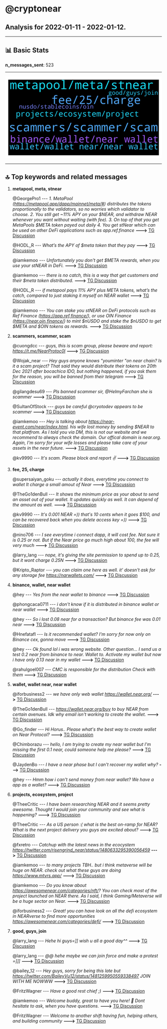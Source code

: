 # **@cryptonear**
 ## Analysis for **2022-01-11** - **2022-01-12**.

---

## 📊 **Basic Stats**

**n_messages_sent**: 523

---
![wordcloud](cryptonear_1Days_wordcloud.png)

---


## 🔝 **Top keywords and related messages**

1. **metapool, meta, stnear**

    @GeorgePro1 --- *1. MetaPool (https://metapool.app/dapp/mainnet/meta/#)  distributes the tokens proportionally to the validators, so no worries which validator to choose. 2. You still get ~11% APY on your $NEAR, and withdraw NEAR whenever you want without waiting (with fee). 3. On top of that you get MetaPools $META token payed out daily 4. You get stNear which can be used on other DeFi applications such as app.ref.finance* **--->** [TG Discussion](https://t.me/cryptonear/282390)

    @HODL_R --- *What’s the APY of $meta token that they pay* **--->** [TG Discussion](https://t.me/cryptonear/282400)

    @iamkemoo --- *Unfortunately you don't get $META rewards, when you use your stNEAR in DeFi.* **--->** [TG Discussion](https://t.me/cryptonear/282288)

    @iamkemoo --- *there is no catch, this is a way that get customers and their $meta token distributed.* **--->** [TG Discussion](https://t.me/cryptonear/282398)

    @HODL_R --- *if metapool pays 11% APY plus META tokens, what’s the catch, compared to just staking it myself on NEAR wallet* **--->** [TG Discussion](https://t.me/cryptonear/282394)

    @iamkemoo --- *You can stake you stNEAR on DeFi protocols such as Ref Finance (https://app.ref.finance/), or use OIN Finance (https://near.oin.finance/) to mint $nUSDO and stake the $nUSDO to get $META and $OIN tokens as rewards.* **--->** [TG Discussion](https://t.me/cryptonear/283205)

2. **scammers, scammer, scam**

    @cuongdcc --- *guys, this is scam group, please beware and report: https://t.me/NearProtoc0l* **--->** [TG Discussion](https://t.me/cryptonear/283399)

    @Wojak_near --- *Hey guys anyone knows "youminter "on near chain? Is it a scam project? That said they would distribute their tokens on 20th Dec 2021 after bocachica IDO, but nothing happened,  if you ask them for the reason, you will be banned from their telegram* **--->** [TG Discussion](https://t.me/cryptonear/281830)

    @gilangdesu69 --- *Pls banned scammer sir, @HelmyFarchan she is scammer* **--->** [TG Discussion](https://t.me/cryptonear/281909)

    @SultanOfStock --- *guys be careful @cryotodev appears to be scammer* **--->** [TG Discussion](https://t.me/cryptonear/282668)

    @iamkemoo --- *Hey is talking about https://near-event.com/near/index.html. his wife lost money by sending $NEAR to that platfrom. As I told you via DM, this is not our website and we recommend to always check the domain. Our offical domain is near.org. Again, I'm sorry for your wife losses and please take care of your assets in the near future.* **--->** [TG Discussion](https://t.me/cryptonear/283436)

    @kv9990 --- *It's scam. Please block and report ✌️* **--->** [TG Discussion](https://t.me/cryptonear/283483)

3. **fee, 25, charge**

    @supersaiyan_goku --- *actually it does, everytime you connect to wallet It charge a small amout of Near* **--->** [TG Discussion](https://t.me/cryptonear/283307)

    @TheGo1denBull --- *It shows the minimum price as your about to send an asset out of your wallet. It updates quickly as well. It can depend of the amount as well.* **--->** [TG Discussion](https://t.me/cryptonear/282697)

    @kv9990 --- *It's 0.001 NEAR =)) that's 10 cents when it goes $100, and can be recovered back when you delete access key =))* **--->** [TG Discussion](https://t.me/cryptonear/283321)

    @nino706 --- *I see everytime i connect dapp, it will cost fee. Not sure it is 0.25 or not. But if the Near price go much high about 100, the fee will very much* **--->** [TG Discussion](https://t.me/cryptonear/283318)

    @larry_lang --- *nope, it's giving the site permission to spend up to 0.25, but it wont charge 0.25N* **--->** [TG Discussion](https://t.me/cryptonear/283290)

    @Kripto_Raptor --- *you can claim one here as well. it' doesn't ask for any storage fee https://narwallets.com/* **--->** [TG Discussion](https://t.me/cryptonear/282774)

4. **binance, wallet, near wallet**

    @hey --- *Yes from the near wallet to binance* **--->** [TG Discussion](https://t.me/cryptonear/282178)

    @phongcaca0711 --- *i don't know if it is distributed in binance wallet or near wallet* **--->** [TG Discussion](https://t.me/cryptonear/283071)

    @hey --- *So i lost 0.08 near for a transaction? But binance fee was 0.01 near* **--->** [TG Discussion](https://t.me/cryptonear/282188)

    @Hnefatafl --- *Is it recommended wallet? I'm sorry for now only on Binance cex, gonna move* **--->** [TG Discussion](https://t.me/cryptonear/282763)

    @hey --- *Ok found lol i was wrong website. Other question... I send us a test 0.2 near from binance to near. Wallet to. Activate my wallet but now i have only 0.13 near in my wallet* **--->** [TG Discussion](https://t.me/cryptonear/282183)

    @rahulgoel007 --- *CMC is responsible for the distribution Check with them* **--->** [TG Discussion](https://t.me/cryptonear/283069)

5. **wallet, wallet near, near wallet**

    @iforbusiness2 --- *we have only web wallet https://wallet.near.org/* **--->** [TG Discussion](https://t.me/cryptonear/283190)

    @TheGo1denBull --- *https://wallet.near.org/buy to buy NEAR from certain avenues. Idk why email isn't working to create the wallet.* **--->** [TG Discussion](https://t.me/cryptonear/282752)

    @Go_finder --- *Hi Horus.. Please what's the best way to create wallet on Near Protocol?* **--->** [TG Discussion](https://t.me/cryptonear/282647)

    @Chimborazu --- *hello, I am trying to create my near wallet but I'm missing the first 0.1 near, could someone help me please?* **--->** [TG Discussion](https://t.me/cryptonear/282916)

    @JaydenBo --- *I have a near phase but I can't recover my wallet why?* **--->** [TG Discussion](https://t.me/cryptonear/281963)

    @hey --- *Hmm how i can't send money from near wallet? We have a app as a wallet?* **--->** [TG Discussion](https://t.me/cryptonear/282173)

6. **projects, ecosystem, project**

    @TheeCritic --- *I have been researching NEAR and it seems pretty awesome. Thought I would join your community and see what is happening?* **--->** [TG Discussion](https://t.me/cryptonear/282499)

    @TheeCritic --- *As a US person :( what is the best on-ramp for NEAR? What is the next project delivery you guys are excited about?* **--->** [TG Discussion](https://t.me/cryptonear/282504)

    @fxretro --- *Catchup with the latest news in the ecocystem https://twitter.com/risengrind_near/status/1480633295390056459* **--->** [TG Discussion](https://t.me/cryptonear/281809)

    @iamkemoo --- *to many projects TBH.. but i think metaverse will be huge on NEAR. check out what these guys are doing https://www.mtvrs.app/* **--->** [TG Discussion](https://t.me/cryptonear/282506)

    @iamkemoo --- *Do you know about https://awesomenear.com/categories/nft/? You can check most of the project launched on NEAR there. As I said, I think Gaming/Metaverse will be a huge sector on Near.* **--->** [TG Discussion](https://t.me/cryptonear/282522)

    @iforbusiness2 --- *Great! you can have look on all the defi ecosystem in NEARverse to find more opportunities https://awesomenear.com/categories/defi/* **--->** [TG Discussion](https://t.me/cryptonear/283208)

7. **good, guys, join**

    @larry_lang --- *Hehe hi guys=]] wish u all a good day^^* **--->** [TG Discussion](https://t.me/cryptonear/282877)

    @larry_lang --- *@@ hehe maybe we can join force and make a protest =]]]* **--->** [TG Discussion](https://t.me/cryptonear/282314)

    @bailey_12 --- *Hey guys, sorry for being this late but  https://twitter.com/BaileyVu12/status/1481259950559338497  JOIN WITH ME NOWWW* **--->** [TG Discussion](https://t.me/cryptonear/283362)

    @FritzWagner --- *Have a good rest chief ;)* **--->** [TG Discussion](https://t.me/cryptonear/282908)

    @iamkemoo --- *Welcome buddy, great to have you here! 🙌 Dont hesitate to ask, when you have questions.* **--->** [TG Discussion](https://t.me/cryptonear/282501)

    @FritzWagner --- *Welcome to another shift having fun, helping others, and building community* **--->** [TG Discussion](https://t.me/cryptonear/281954)

